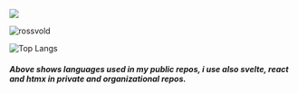 ![](http://github-profile-summary-cards.vercel.app/api/cards/profile-details?username=rossvold&theme=tokyonight)


<p><img align="center" src="https://github-readme-streak-stats.herokuapp.com/?user=rossvold&" alt="rossvold" /></p>

![Top Langs](https://github-readme-stats.vercel.app/api/top-langs/?username=rossvold&hide_progress=true)
##### Above shows languages used in my public repos, i use also svelte, react and htmx in private and organizational repos.
